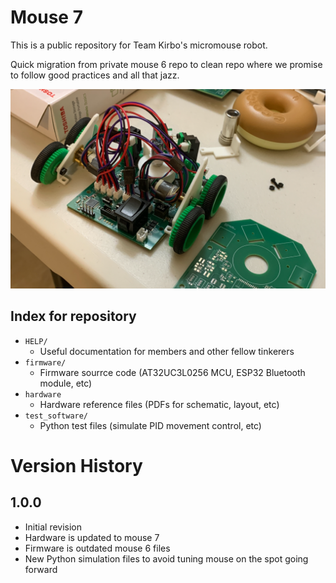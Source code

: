 # Mouse 7
This is a public repository for Team Kirbo's micromouse robot. 

Quick migration from private mouse 6 repo to clean repo where we promise to follow good practices and all that jazz.

![Git Workflow](README_images/mouse_6.png)

## Index for repository
- `HELP/`
  - Useful documentation for members and other fellow tinkerers
- `firmware/`
  - Firmware sourrce code (AT32UC3L0256 MCU, ESP32 Bluetooth module, etc)
- `hardware`
  - Hardware reference files (PDFs for schematic, layout, etc)
- `test_software/`
  - Python test files (simulate PID movement control, etc)

# Version History

## 1.0.0
- Initial revision
- Hardware is updated to mouse 7
- Firmware is outdated mouse 6 files
- New Python simulation files to avoid tuning mouse on the spot going forward